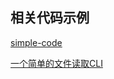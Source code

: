 ## 相关代码示例

[simple-code](https://github.com/hungryYang/node-notes/tree/master/chapter-2/demo)

[一个简单的文件读取CLI](https://github.com/hungryYang/node_practice/tree/master/file-explorer)